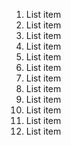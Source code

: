  1. List item
 0. List item
 1. List item
 1. List item
 4. List item
 06. List item
 8. List item
 42. List item
 9. List item
 65536. List item
 20. List item
 1234. List item
